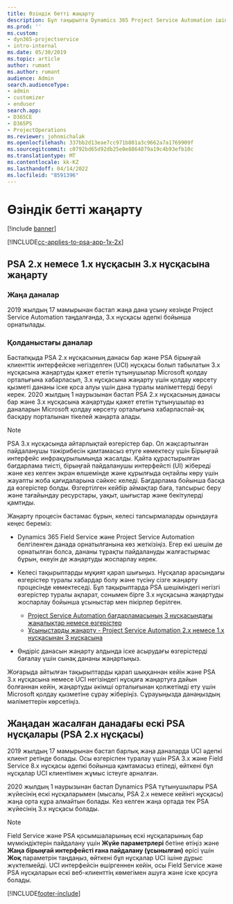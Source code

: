 ```yaml
---
title: Өзіндік бетті жаңарту
description: Бұл тақырыпта Dynamics 365 Project Service Automation ішіндегі жаңа және өзгертілген мүмкіндіктері және ең жаңа нұсқаны жаңартуға арналған процесс туралы маңызды ақпаратты қайдан табуға болатыны көрсетілген.
ms.prod: ''
ms.custom:
- dyn365-projectservice
- intro-internal
ms.date: 05/30/2019
ms.topic: article
author: rumant
ms.author: rumant
audience: Admin
search.audienceType:
- admin
- customizer
- enduser
search.app:
- D365CE
- D365PS
- ProjectOperations
ms.reviewer: johnmichalak
ms.openlocfilehash: 337bb2d13eae7cc971b801a3c9662a7a1769909f
ms.sourcegitcommit: c0792bd65d92db25e0e8864879a19c4b93efb10c
ms.translationtype: MT
ms.contentlocale: kk-KZ
ms.lasthandoff: 04/14/2022
ms.locfileid: "8591396"
---
```

# <a name="upgrade-home-page"></a>Өзіндік бетті жаңарту

[!include [banner](../includes/psa-now-project-operations.md)]

[!INCLUDE[cc-applies-to-psa-app-1x-2x](../includes/cc-applies-to-psa-app-1x-2x.md)]

## <a name="upgrade-from-psa-version-2x-or-1x-to-version-3x"></a>PSA 2.x немесе 1.x нұсқасын 3.x нұсқасына жаңарту

### <a name="new-instances"></a>Жаңа даналар

2019 жылдың 17 мамырынан бастап жаңа дана ұсыну кезінде Project Service Automation таңдалғанда, 3.x нұсқасы әдепкі бойынша орнатылады.

### <a name="existing-instances"></a>Қолданыстағы даналар

Бастапқыда PSA 2.x нұсқасының данасы бар және PSA бірыңғай клиенттік интерфейске негізделген (UCI) нұсқасы болып табылатын 3.x нұсқасына жаңартуды қажет ететін тұтынушылар Microsoft қолдау орталығына хабарласып, 3.x нұсқасына жаңарту үшін қолдау көрсету қызметі дананы іске қоса алуы үшін дана туралы мәліметтерді беруі керек. 2020 жылдың 1 наурызынан бастап PSA 2.x нұсқасының данасы бар және 3.x нұсқасына жаңартуды қажет ететін тұтынушылар өз даналарын Microsoft қолдау көрсету орталығына хабарласпай-ақ басқару порталынан тікелей жаңарта алады.  

> [!NOTE]
> PSA 3.x нұсқасында айтарлықтай өзгерістер бар. Ол жақсартылған пайдаланушы тәжірибесін қамтамасыз етуге көмектесу үшін Бірыңғай интерфейс инфрақұрылымында жасалды. Қайта құрастырылған бағдарлама тиісті, бірыңғай пайдаланушы интерфейсті (UI) жібереді және кез келген экран өлшемінде және құрылғыда оңтайлы көру үшін жауапты жоба қағидаларына сәйкес келеді. Бағдарлама бойынша басқа да өзгерістер болды. Өзгертілген кейбір аймақтар баға, тапсырыс беру және тағайындау ресурстары, уақыт, шығыстар және бекітулерді қамтиды.

Жаңарту процесін бастамас бұрын, келесі тапсырмаларды орындауға кеңес береміз:

- Dynamics 365 Field Service және Project Service Automation белгіленген данада орнатылғанына көз жеткізіңіз. Егер екі шешім де орнатылған болса, дананы тұрақты пайдалануды жалғастырмас бұрын, екеуін де жаңартуды жоспарлау керек.
- Келесі тақырыптарды мұқият қарап шығыңыз. Нұсқалар арасындағы өзгерістер туралы хабардар болу және түсіну сізге жаңарту процесінде көмектеседі. Бұл тақырыптарда PSА шешіміндегі негізгі өзгерістер туралы ақпарат, сонымен бірге 3.x нұсқасына жаңартуды жоспарлау бойынша ұсыныстар мен пікірлер берілген.

    - [Project Service Automation бағдарламасының 3 нұсқасындағы жаңалықтар немесе өзгерістер](whats-new-changed-v3.md)
    - [Ұсыныстарды жаңарту - Project Service Automation 2.x немесе 1.x нұсқасынан 3 нұсқасына](upgrade-v3.md)

- Өндіріс данасын жаңарту алдында іске асырудағы өзгерістерді бағалау үшін сынақ дананы жаңартыңыз.

Жоғарыда айтылған тақырыптарды қарап шыққаннан кейін және PSA 3.x нұсқасына немесе UCI негізіндегі нұсқаға жаңартуға дайын болғаннан кейін, жаңартуды әкімші орталығынан қолжетімді ету үшін Microsoft қолдау қызметіне сұрау жіберіңіз. Сұрауыңызда данаңыздың мәліметтерін көрсетіңіз.

## <a name="older-versions-of-psa-psa-version-2x-in-a-newly-created-instance"></a>Жаңадан жасалған данадағы ескі PSA нұсқалары (PSA 2.x нұсқасы)

2019 жылдың 17 мамырынан бастап барлық жаңа даналарда UCI әдепкі клиент ретінде болады. Осы өзгеріспен туралау үшін PSA 3.x және Field Service 8.x нұсқасы әдепкі бойынша қамтамасыз етіледі, өйткені бұл нұсқалар UCI клиентімен жұмыс істеуге арналған.

2020 жылдың 1 наурызынан бастап Dynamics PSA тұтынушылары PSA жүйесінің ескі нұсқаларымен (мысалы, PSA 2.x немесе кейінгі нұсқасы) жаңа орта құра алмайтын болады. Кез келген жаңа ортада тек PSA жүйесінің 3.x нұсқасы болады.

> [!NOTE]
> Field Service және PSA қосымшаларының ескі нұсқаларының бар мүмкіндіктерін пайдалану үшін **Жүйе параметрлері** бетіне өтіңіз және **Жаңа бірыңғай интерфейсті ғана пайдалану (ұсынылған)** өрісі үшін **Жоқ** параметрін таңдаңыз, өйткені бұл нұсқалар UCI ішіне дұрыс жүктелмейді. UCI интерфейсін өшіргеннен кейін, осы Field Service және PSA нұсқаларын ескі веб-клиенттің көмегімен ашуға және іске қосуға болады. 


[!INCLUDE[footer-include](../includes/footer-banner.md)]
